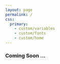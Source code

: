 ```yaml
---
layout: page
permalink: /
css:
  primary:
    - custom/variables
    - custom/fonts
    - custom/home
---
```


### Coming Soon ...